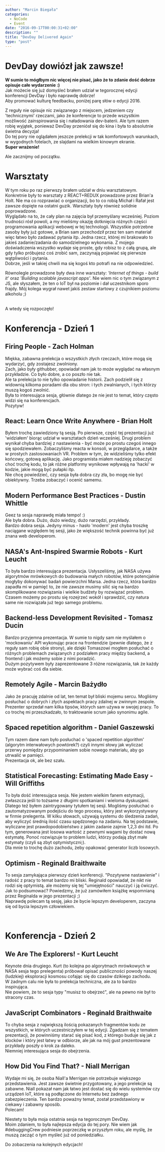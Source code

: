 ```yaml
---
author: "Marcin Biegała"
categories:
  - NoCode
  - Event
date: "2016-09-17T00:00:31+02:00"
description: ""
title: "DevDay Delivered Again"
type: "post"
---
```


# DevDay dowiózł jak zawsze!

**W sumie to mógłbym nic więcej nie pisać, jako że to zdanie dość dobrze opisuje całe wydarzenie :)**  
Jak możecie się już domyśleć brałem udział w tegorocznej edycji konferencji DevDay i było naprawdę dobrze!  
Aby promować kulturę feedbacku, poniżej parę słów o edycji 2016.  

Z reguły nie opisuje nic związanego z miejscem, jedzeniem czy 'technicznymi' rzeczami, jako że konferencje to przede wszystkim możliwość zainspirowania się i naładowania dev-baterii. Ale tym razem robię wyjątek, ponieważ DevDay przeniósł się do kina i była to absolutnie świetna decyzja!  
Do tej pory nie oglądałem jeszcze prelekcji w tak komfortowych warunkach, w wygodnych fotelach, ze slajdami na wielkim kinowym ekranie.  
**Super wrażenie!**  

Ale zacznijmy od początku.  

# Warsztaty

W tym roku po raz pierwszy brałem udział w dniu warsztatowym. Konkretnie były to warsztaty z REACT+REDUX prowadzone przez Brian'a Holt. Nie ma co rozprawiać o organizacji, bo to co robią Michał i Rafał jest zawsze dopięte na ostatni guzik. Warsztaty były również solidnie poprowadzone.  
Wyglądało na to, że cały plan na zajęcia był przemyślany wcześniej. Poziom trudności rósł powoli, a my mieliśmy okazję dotknięcia różnych części programowania aplikacji webowej w tej technologii. Wszystkie potrzebne zasoby były już gotowe, a Brian sam przechodził przez ten sam materiał więc łatwo było zadawać pytania itp. Jedna rzecz, której mi brakowało to jakieś zadanie/zadania do samodzielnego wykonania. Z mojego doświadczenia wszystko wydaje się proste, gdy robisz to z całą grupą, ale gdy tylko próbujesz coś zrobić sam, zaczynają pojawiać się pierwsze wątpliwości i pytania.  
Dobrze, jeśli w takiej chwili ma się kogoś kto potrafi na nie odpowiedzieć.  

Równolegle prowadzone były dwa inne warsztaty: *'Internet of things - build it'* oraz *'Building scalable javascript apps'*. Nie wiem nic o tym związanym z JS, ale słyszałem, że ten o IoT był na poziomie i dał uczestnikom sporo frajdy.
Mój kolega wygrał nawet jakiś zestaw startowy z czujnikiem poziomu alkoholu ;) 

&nbsp;  
A wtedy się rozpoczęło!  

# Konferencja - Dzień 1
  

## Firing People - Zach Holman
Miękka, zabawna prelekcja o wszystkich złych rzeczach, które mogą się wydarzyć, gdy zostajesz zwolniony.  
Zach, jako były githubber, opowiadał nam jak to może wyglądać na własnym przykładzie. Co było dobre, a co poszło nie tak.  
Ale ta prelekcja to nie tylko opowiadanie historii. Zach podzielił się z widownią kilkoma poradami dla obu stron: i tych zwalnianych, i tych którzy muszą kogoś zwolnić.  
Była to interesująca sesja, głównie dlatego że nie jest to temat, który często widzi się na konferencjach.  
Pozytyw!

## React: Learn Once Write Anywhere - Brian Holt
Byłem trochę zawiedziony tą sesją. Po pierwsze, część tej prezentacji już 'widziałem' biorąc udział w warsztatach dzień wcześniej. Drugi problem wynikał chyba bardziej z nastawienia - być może po prostu czegoś innego się spodziewałem. Zobaczyliśmy reacta w konsoli, w przeglądarce, a także w prostych zastosowaniach VR. Problem w tym, że widzieliśmy tylko efekt końcowy, gotową aplikację. Jako programista miałem nadzieję zobaczyć choć trochę kodu, to jak różne platformy wynikowe wpływają na 'hacki' w kodzie, jakie mogą być pułapki itp.  
Nie chcę powiedzieć, czy sesja była dobra czy zła, bo mogę nie być obiektywny. Trzeba zobaczyć i ocenić samemu.

## Modern Performance Best Practices - Dustin Whittle
Geez ta sesja naprawdę miała tempo! :)  
Ale była dobra. Dużo, dużo wiedzy, dużo narzędzi, przykłady.  
Bardzo dobra sesja. Jedyny minus - hasło 'modern' jest chyba troszkę naciągane względem tej sesji, jako że większość technik powinna być już znana web developerom.

## NASA's Ant-Inspired Swarmie Robots - Kurt Leucht
To była bardzo interesująca prezentacja. Usłyszeliśmy, jak NASA używa algorytmów mrówkowych do budowania małych robotów, które potencjalnie mogłyby dokonywać badań powierzchni Marsa. Jedna rzecz, która bardzo zapadła mi w pamięć to, że nie zawsze musimy silić się na bardzo skomplikowane rozwiązania i wielkie budżety by rozwiązać problem. Czasem możemy po prostu się rozejrzeć wokół i sprawdzić, czy natura same nie rozwiązała już tego samego problemu.

## Backend-less Development Revisited - Tomasz Ducin
Bardzo przyjemna prezentacja. W sumie to nigdy sam nie myślałem o 'mockowaniu' API wykonując prace na frontendzie (pewnie dlatego, że z reguły sam robię obie strony), ale dzięki Tomaszowi mogłem posłuchać o różnych problemach związanych z podziałem pracy między backend, a frontend i jak możemy sobie z nimi poradzić.  
Dużym pozytywem były zaprezentowane 3 różne rozwiązania, tak że każdy może wybrać coś dla siebie.

## Remotely Agile - Marcin Bażydło
Jako że pracuję zdalnie od lat, ten temat był bliski mojemu sercu. Mogliśmy posłuchać o dobrych i złych aspektach pracy zdalnej w zwinnym zespole. Prezenter sprzedał nam kilka tipsów, których sam używa w swojej pracy. To co trochę mi przeszkadzało, to traktowanie scrum jako synonimu agile.

## Spaced repetition algorithm - Daniel Gaszewski
Tym razem dane nam było posłuchać o 'spaced repetition algorithm' (algorytm interwałowych powtórek?) czyli innymi słowy jak wyliczać przerwy pomiędzy przypominaniem sobie nowego materiału, aby go utrwalić w pamięci.  
Prezentacja ok, ale bez szału.

## Statistical Forecasting: Estimating Made Easy - Will Griffiths
To była dość interesująca sesja. Nie jestem wielkim fanem estymacji, zwłaszcza jeśli to tożsame z długimi spotkaniami i wieloma dyskusjami. Dlatego też byłem zaintrygowany tytułem tej sesji. Mogliśmy posłuchać o zautomatyzowanym podejściu do tego procesu, który jest wykorzystywany w firmie prelegenta. W kilku słowach, używają systemu do śledzenia zadań, aby wyliczyć średnią ilość czasu spędzonego na zadaniu. Na tej podstawie, wyliczane jest prawdopodobieństwo z jakim zadanie zajmie 1,2,3 dni itd. Po tym, generowana jest losowa wartość z pewnymi wagami by dostać nową estymatę. Ponoć rozwiązuje to problem ludzi, którzy podają zbyt małe estymaty (czyli są zbyt optymistyczni;).  
Dla mnie to trochę dużo zachodu, żeby opakować generator liczb losowych.  

## Optimism - Reginald Braithwaite
To sesja zamykająca pierwszy dzień konferencji. "Pozytywne nastawienie" i radość z pracy to temat bardzo mi bliski. Reginald opowiadał, że nikt nie rodzi się optymistą. ale możemy się tej "umiejętności" nauczyć i ją ćwiczyć.  
Jak to podsumować? Powiedzmy, że już zamówiłem książkę wspomnianą przez Reginalda w jego prezentacji ;)  
Naprawdę polecam tą sesję, jako że bycie lepszym developerem, zaczyna się od bycia lepszym człowiekiem.

&nbsp;    
# Konferencja - Dzień 2

## We Are The Explorers! - Kurt Leucht
Keynote dnia drugiego. Kurt (to kolejna po algorytmach mrówkowych w NASA sesja tego prelegenta) próbował opisać publiczności powody naszej (ludzkiej) eksploracji kosmosu cofając się do czasów dzikiego zachodu.  
W żadnym calu nie była to prelekcja techniczna, ale za to bardzo inspirująca.  
Nie powiem, że to sesja typy "musisz to obejrzeć", ale na pewno nie był to stracony czas.

## JavaScript Combinators - Reginald Braithwaite
To chyba sesja z największą ilością pokazanych fragmentów kodu ze wszystkich, w których uczestniczyłem w tej edycji. Zgadzam się z tematem prezentacji, że powinniśmy starać się pisać kod, z którego buduje się jak z klocków i który jest łatwy w odbiorze, ale jak na mój gust prezentowane przykłady poszły o krok za daleko.  
Niemniej interesująca sesja do obejrzenia.

## How Did You Find That? - Niall Merrigan
Wydaje mi się, że osoba Niall'a Merrigan nie potrzebuje większego przedstawienia. Jest zawsze świetnie przygotowany, a jego prelekcje są zabawne. Niall pokazał nam jak łatwo jest dostać się do wielu systemów czy urządzeń IoT, które są podłączone do Internetu bez żadnego zabezpieczenia. Ten bardzo poważny temat, został przedstawiony w ciekawy i zabawny sposób.  
Polecam!

Niestety to była moja ostatnia sesja na tegorocznym DevDay.  
Moim zdaniem, to była najlepsza edycja do tej pory. Nie wiem jak #debuggingCrew podniesie poprzeczkę w przyszłym roku, ale myślę, że muszą zacząć o tym myśleć już od poniedziałku.

Do zobaczenia na kolejnych edycjach!
